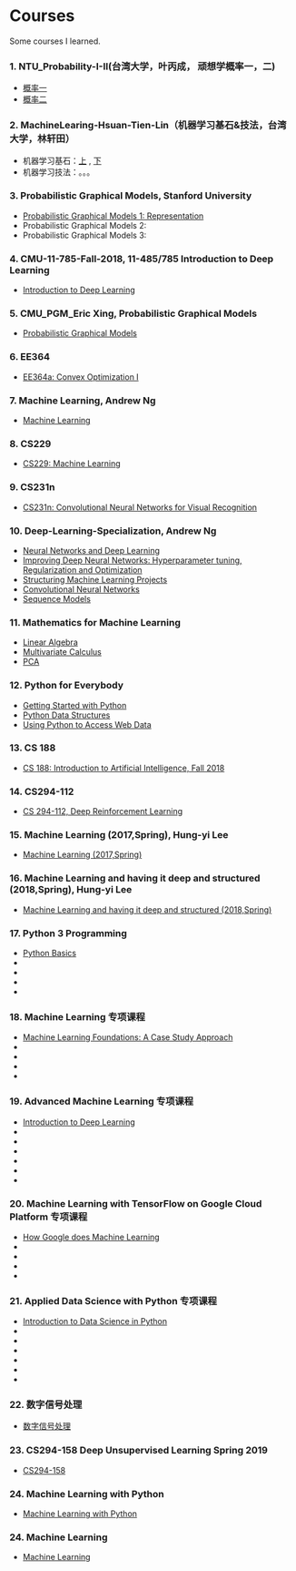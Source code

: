 # Courses
Some courses I learned.

### 1. NTU_Probability-I-II(台湾大学，叶丙成， 顽想学概率一，二)
 * [概率一](https://www.coursera.org/learn/prob1)
 * [概率二](https://www.coursera.org/learn/prob2)

### 2. MachineLearing-Hsuan-Tien-Lin（机器学习基石&技法，台湾大学，林轩田）
 * 机器学习基石：[上](https://www.coursera.org/learn/ntumlone-mathematicalfoundations) , [下]( https://www.coursera.org/learn/ntumlone-algorithmicfoundations)
 * 机器学习技法：。。。

### 3. Probabilistic Graphical Models, Stanford University
 * [Probabilistic Graphical Models 1: Representation](https://www.coursera.org/learn/probabilistic-graphical-models/home/welcome)
 * Probabilistic Graphical Models 2: 
 * Probabilistic Graphical Models 3: 
 
### 4. CMU-11-785-Fall-2018, 11-485/785 Introduction to Deep Learning
 * [Introduction to Deep Learning](http://deeplearning.cs.cmu.edu/)
 
### 5. CMU_PGM_Eric Xing, Probabilistic Graphical Models
 * [Probabilistic Graphical Models](http://www.cs.cmu.edu/~epxing/Class/10708-14/lecture.html)
 
 ### 6. EE364
 * [EE364a: Convex Optimization I](http://web.stanford.edu/class/ee364a/)
 
 ### 7. Machine Learning, Andrew Ng
 * [Machine Learning](https://www.coursera.org/learn/machine-learning)
 
 ### 8. CS229
 * [CS229: Machine Learning](https://see.stanford.edu/Course/CS229)
 
 ### 9. CS231n
 * [CS231n: Convolutional Neural Networks for Visual Recognition](http://cs231n.stanford.edu/)
 
 ### 10. Deep-Learning-Specialization, Andrew Ng
 * [Neural Networks and Deep Learning](https://www.coursera.org/learn/neural-networks-deep-learning?specialization=deep-learning)
 * [Improving Deep Neural Networks: Hyperparameter tuning, Regularization and Optimization](https://www.coursera.org/learn/deep-neural-network?specialization=deep-learning)
 * [Structuring Machine Learning Projects](https://www.coursera.org/learn/machine-learning-projects?specialization=deep-learning)
 * [Convolutional Neural Networks](https://www.coursera.org/learn/convolutional-neural-networks?specialization=deep-learning)
 * [Sequence Models](https://www.coursera.org/learn/nlp-sequence-models/home/welcome)
 
 ### 11. Mathematics for Machine Learning
 * [Linear Algebra](https://www.coursera.org/learn/linear-algebra-machine-learning/home/welcome)
 * [Multivariate Calculus](https://www.coursera.org/learn/multivariate-calculus-machine-learning/home/welcome)
 * [PCA](https://www.coursera.org/learn/pca-machine-learning/home/welcome)
 
 ### 12. Python for Everybody
 * [Getting Started with Python](https://www.coursera.org/learn/python/home/welcome)
 * [Python Data Structures](https://www.coursera.org/learn/python-data/home/welcome)
 * [Using Python to Access Web Data](https://www.coursera.org/learn/python-network-data/home/welcome)
 
 ### 13. CS 188
 * [CS 188: Introduction to Artificial Intelligence, Fall 2018](https://inst.eecs.berkeley.edu/~cs188/fa18/)
 
 ### 14. CS294-112
 * [CS 294-112, Deep Reinforcement Learning](http://rail.eecs.berkeley.edu/deeprlcourse/)
 
 ### 15. Machine Learning (2017,Spring), Hung-yi Lee
 * [Machine Learning (2017,Spring)](http://speech.ee.ntu.edu.tw/~tlkagk/courses_ML17.html)
 
 ### 16. Machine Learning and having it deep and structured (2018,Spring), Hung-yi Lee
 * [Machine Learning and having it deep and structured (2018,Spring)](http://speech.ee.ntu.edu.tw/~tlkagk/courses_MLDS18.html)
 
 ### 17. Python 3 Programming
 * [Python Basics](https://www.coursera.org/learn/python-basics?specialization=python-3-programming)
 *
 *
 *
 *
 
 ### 18. Machine Learning 专项课程
 * [Machine Learning Foundations: A Case Study Approach](https://www.coursera.org/learn/ml-foundations)
 *
 *
 *
 *
 
 ### 19. Advanced Machine Learning 专项课程
 * [Introduction to Deep Learning](https://www.coursera.org/learn/intro-to-deep-learning?specialization=aml)
 * 
 *
 *
 *
 *
 *
 
  ### 20. Machine Learning with TensorFlow on Google Cloud Platform 专项课程
 * [How Google does Machine Learning](https://www.coursera.org/learn/google-machine-learning?specialization=machine-learning-tensorflow-gcp)
 *
 *
 *
 *

### 21. Applied Data Science with Python 专项课程
 * [Introduction to Data Science in Python](https://www.coursera.org/learn/python-data-analysis/home/welcome)
 *
 *
 *
 *
 *
 *


### 22. 数字信号处理
 * [数字信号处理](https://www.coursera.org/learn/dsp)
 
### 23. CS294-158 Deep Unsupervised Learning Spring 2019
 * [CS294-158](https://sites.google.com/view/berkeley-cs294-158-sp19/home)
 
 
### 24. Machine Learning with Python
 * [Machine Learning with Python](https://www.coursera.org/learn/machine-learning-with-python)
 
### 24. Machine Learning
 * [Machine Learning](https://www.edx.org/course/machine-learning)
